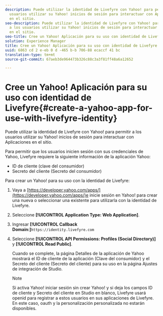 ```yaml
---
description: Puede utilizar la identidad de Livefyre con Yahoo! para permitir a los
  usuarios utilizar su Yahoo! inicios de sesión para interactuar con Aplicaciones
  en el sitio.
seo-description: Puede utilizar la identidad de Livefyre con Yahoo! para permitir
  a los usuarios utilizar su Yahoo! inicios de sesión para interactuar con Aplicaciones
  en el sitio.
seo-title: Cree un Yahoo! Aplicación para su uso con identidad de Livefyre
solution: Experience Manager
title: Cree un Yahoo! Aplicación para su uso con identidad de Livefyre
uuid: 6863 cd 2 e-eb 0 d -465 b-b 706-88 ecaccf 41 bc
translation-type: tm+mt
source-git-commit: 67aeb3de964473b326c88c3a3f81ff48a6a12652

---
```



# Cree un Yahoo! Aplicación para su uso con identidad de Livefyre{#create-a-yahoo-app-for-use-with-livefyre-identity}

Puede utilizar la identidad de Livefyre con Yahoo! para permitir a los usuarios utilizar su Yahoo! inicios de sesión para interactuar con Aplicaciones en el sitio.

Para permitir que los usuarios inicien sesión con sus credenciales de Yahoo, Livefyre requiere la siguiente información de la aplicación Yahoo:

* ID de cliente (clave del consumidor)
* Secreto del cliente (Secreto del consumidor)

Para crear un Yahoo! para su uso con la identidad de Livefyre:

1. Vaya a [https://developer.yahoo.com/apps/](https://developer.yahoo.com/apps/)e inicie sesión en Yahoo! para crear una nueva o seleccionar una existente para utilizarla con la identidad de Livefyre.
1. Seleccione **[!UICONTROL Application Type: Web Application]**.
1. Ingresar **[!UICONTROL Callback Domain:]**`https://identity.livefyre.com`
1. Seleccione **[!UICONTROL API Permissions: Profiles (Social Directory)]** y **[!UICONTROL Read Public]**.

   Cuando se complete, la página Detalles de la aplicación de Yahoo mostrará el ID de cliente de la aplicación (Clave del consumidor) y el Secreto del cliente (Secreto del cliente) para su uso en la página Ajustes de integración de Studio.

   >[!NOTE]
   >
   >Si activa Yahoo! iniciar sesión sin crear Yahoo! y si deja los campos ID de cliente y Secreto del cliente en Studio en blanco, Livefyre usará openid para registrar a estos usuarios en sus aplicaciones de Livefyre. En este caso, oauth y la personalización personalizada no estarán disponibles.